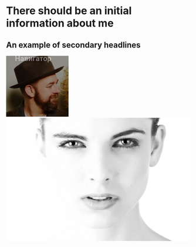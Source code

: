  # There should be an initial information about me
## An example of secondary headlines
![Here is an image from my github Assets file](https://github.com/aviator67x/Andrii_Kasilov_iOS_Developer/blob/master/dude.png)
![And another image just to try several images adding](https://github.com/aviator67x/Andrii_Kasilov_iOS_Developer/blob/master/woman-2303361_1920.jpg)
